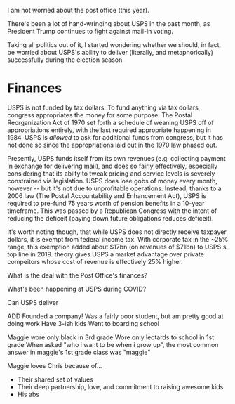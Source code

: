 I am not worried about the post office (this year).

There's been a lot of hand-wringing about USPS in the past month, as President Trump continues to fight against mail-in voting.

Taking all politics out of it, I started wondering whether we should, in fact, be worried about USPS's ability to deliver (literally, and metaphorically) successfully during the election season.

# Finances

USPS is not funded by tax dollars. To fund anything via tax dollars, congress appropriates the money for some purpose. The Postal Reorganization Act of 1970 set forth a schedule of weaning USPS off of appropriations entirely, with the last required appropriate happening in 1984. USPS is *allowed* to ask for additional funds from congress, but it has not done so since the appropriations laid out in the 1970 law phased out.

Presently, USPS funds itself from its own revenues (e.g. collecting payment in exchange for delivering mail), and does so fairly effectively, especially considering that its abilty to tweak pricing and service levels is severely constrained via legislation. USPS does lose gobs of money every month, however -- but it's not due to unprofitable operations. Instead, thanks to a 2006 law (The Postal Accountability and Enhancement Act), USPS is required to pre-fund 75 years worth of pension benefits in a 10-year timeframe. This was passed by a Republican Congress with the intent of reducing the deficeit (paying down future obligations reduces deficeit).

It's worth noting though, that while USPS does not directly receive taxpayer dollars, it is exempt from federal income tax. With corporate tax in the ~25% range, this exemption added about $17bn (on revenues of $71bn) to USPS's top line in 2019.  theory gives USPS a market advantage over private compeitors whose cost of revenue is effectively 25% higher.



What is the deal with the Post Office's finances?


What's been happening at USPS during COVID?


Can USPS deliver


ADD
Founded a company!
Was a fairly poor student, but am pretty good at doing work
Have 3-ish kids
Went to boarding school



Maggie wore only black in 3rd grade
Wore only leotards to school in 1st grade
When asked "who i want to be when i grow up", the most common answer in maggie's 1st grade class was "maggie"


Maggie loves Chris because of...
- Their shared set of values
- Their deep partnership, love, and commitment to raising awesome kids
- His abs
